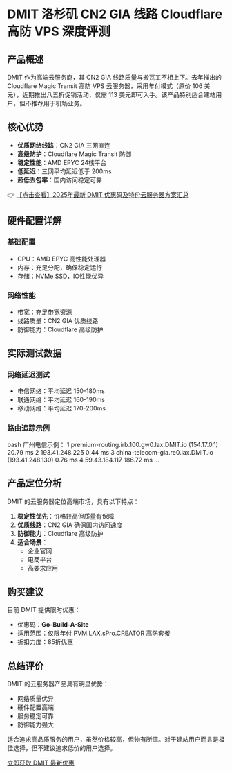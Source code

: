# DMIT 洛杉矶 CN2 GIA 线路 Cloudflare 高防 VPS 深度评测

## 产品概述

DMIT 作为高端云服务商，其 CN2 GIA 线路质量与搬瓦工不相上下。去年推出的 Cloudflare Magic Transit 高防 VPS 云服务器，采用年付模式（原价 106 美元），近期推出八五折促销活动，仅需 113 美元即可入手。该产品特别适合建站用户，但不推荐用于机场业务。

## 核心优势

- **优质网络线路**：CN2 GIA 三网直连
- **高级防护**：Cloudflare Magic Transit 防御
- **稳定性能**：AMD EPYC 24核平台
- **低延迟**：三网平均延迟低于 200ms
- **超低丢包率**：国内访问稳定可靠

👉 [【点击查看】2025年最新 DMIT 优惠码及特价云服务器方案汇总](https://bit.ly/dmit_coupon)

## 硬件配置详解

### 基础配置
- CPU：AMD EPYC 高性能处理器
- 内存：充足分配，确保稳定运行
- 存储：NVMe SSD，IO性能优异

### 网络性能
- 带宽：充足带宽资源
- 线路质量：CN2 GIA 优质线路
- 防御能力：Cloudflare 高级防护

## 实际测试数据

### 网络延迟测试
- 电信网络：平均延迟 150-180ms
- 联通网络：平均延迟 160-190ms
- 移动网络：平均延迟 170-200ms

### 路由追踪示例
bash
广州电信示例：
1 premium-routing.irb.100.gw0.lax.DMIT.io (154.17.0.1) 20.79 ms
2 193.41.248.225 0.44 ms
3 china-telecom-gia.re0.lax.DMIT.io (193.41.248.130) 0.76 ms
4 59.43.184.117 186.72 ms
...

## 产品定位分析

DMIT 的云服务器定位高端市场，具有以下特点：

1. **稳定性优先**：价格较高但质量有保障
2. **优质线路**：CN2 GIA 确保国内访问速度
3. **防御能力**：Cloudflare 高级防护
4. **适合场景**：
   - 企业官网
   - 电商平台
   - 高要求应用

## 购买建议

目前 DMIT 提供限时优惠：
- 优惠码：**Go-Build-A-Site**
- 适用范围：仅限年付 PVM.LAX.sPro.CREATOR 高防套餐
- 折扣力度：85折优惠

## 总结评价

DMIT 的云服务器产品具有明显优势：
- 网络质量优异
- 硬件配置高端
- 服务稳定可靠
- 防御能力强大

适合追求高品质服务的用户，虽然价格较高，但物有所值。对于建站用户而言是极佳选择，但不建议追求低价的用户选择。

[立即获取 DMIT 最新优惠](https://bit.ly/dmit_coupon)